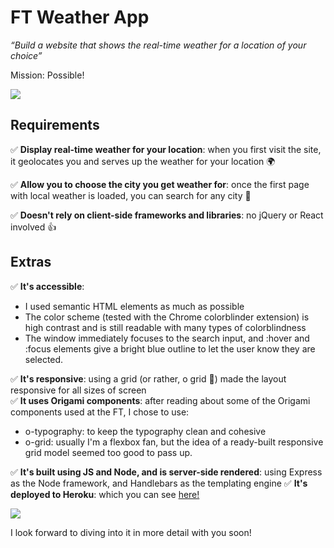 # FT Weather App

_“Build a website that shows the real-time weather for a location of your choice”_

Mission: Possible!

![](https://media.giphy.com/media/12slQrvE9rsu1q/giphy.gif)

## Requirements

✅ **Display real-time weather for your location**: when you first visit the site, it geolocates you and serves up the weather for your location :earth_africa: 

✅ **Allow you to choose the city you get weather for**: once the first page with local weather is loaded, you can search for any city :city_sunrise: 

✅ **Doesn't rely on client-side frameworks and libraries**: no jQuery or React involved :+1:

## Extras

✅ **It's accessible**:
* I used semantic HTML elements as much as possible
* The color scheme (tested with the Chrome colorblinder extension) is high contrast and is still readable with many types of colorblindness
* The window immediately focuses to the search input, and :hover and :focus elements give a bright blue outline to let the user know they are selected.

✅ **It's responsive**: using a grid (or rather, o grid :eyes:) made the layout responsive for all sizes of screen  
✅ **It uses Origami components**: after reading about some of the Origami components used at the FT, I chose to use:
* o-typography: to keep the typography clean and cohesive
* o-grid: usually I'm a flexbox fan, but the idea of a ready-built responsive grid model seemed too good to pass up.

✅ **It's built using JS and Node, and is server-side rendered**: using Express as the Node framework, and Handlebars as the templating engine
✅ **It's deployed to Heroku**: which you can see [here!](https://ftweatherkb.herokuapp.com/)

![](https://media.giphy.com/media/K72vGV2B0GC5y/giphy.gif)

I look forward to diving into it in more detail with you soon!
